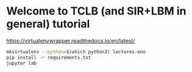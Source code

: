 # Welcome to TCLB (and SIR+LBM in general) tutorial #



<https://virtualenvwrapper.readthedocs.io/en/latest/>

```.sh
mkvirtualenv --python=$(which python3) lectures-env
pip install -r requirements.txt
jupyter lab
```
